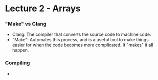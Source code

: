 # Lecture 2 - Arrays

### "Make" vs Clang
- Clang: The compiler that converts the source code to machine code.
- "Make": Automates this process, and is a useful tool to make things easier for when the code becomes more complicated. It "makes" it all happen.
### Compiling
- 
